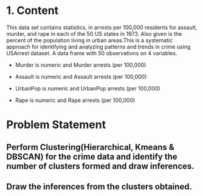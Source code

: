 # 1. Content
This data set contains statistics, in arrests per 100,000 residents for assault, murder, and rape in each of the 50 US states in 1973. Also given is the percent of the population living in urban areas.This is a systematic approach for identifying and analyzing patterns and trends in crime using USArrest dataset. A data frame with 50 observations on 4 variables.

- Murder is numeric and Murder arrests (per 100,000)

- Assault is numeric and Assault arrests (per 100,000)

- UrbanPop is numeric and UrbanPop arrests (per 100,000)

- Rape is numeric and Rape arrests (per 100,000)

# Problem Statement
## Perform Clustering(Hierarchical, Kmeans & DBSCAN) for the crime data and identify the number of clusters formed and draw inferences.
## Draw the inferences from the clusters obtained.
